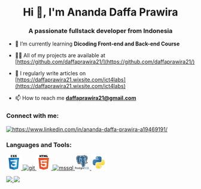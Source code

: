 <h1 align="center">Hi 👋, I'm Ananda Daffa Prawira</h1>
<h3 align="center">A passionate fullstack developer from Indonesia</h3>

- 🌱 I’m currently learning **Dicoding Front-end and Back-end Course**

- 👨‍💻 All of my projects are available at [https://github.com/daffaprawira21/](https://github.com/daffaprawira21/)

- 📝 I regularly write articles on [https://daffaprawira21.wixsite.com/ict4labs](https://daffaprawira21.wixsite.com/ict4labs)

- 📫 How to reach me **daffaprawira21@gmail.com**

<h3 align="left">Connect with me:</h3>
<p align="left">
<a href="https://linkedin.com/in/https://www.linkedin.com/in/ananda-daffa-prawira-a19469191/" target="blank"><img align="center" src="https://raw.githubusercontent.com/rahuldkjain/github-profile-readme-generator/master/src/images/icons/Social/linked-in-alt.svg" alt="https://www.linkedin.com/in/ananda-daffa-prawira-a19469191/" height="30" width="40" /></a>
</p>

<h3 align="left">Languages and Tools:</h3>
<p align="left"> <a href="https://www.w3schools.com/css/" target="_blank" rel="noreferrer"> <img src="https://raw.githubusercontent.com/devicons/devicon/master/icons/css3/css3-original-wordmark.svg" alt="css3" width="40" height="40"/> </a> <a href="https://git-scm.com/" target="_blank" rel="noreferrer"> <img src="https://www.vectorlogo.zone/logos/git-scm/git-scm-icon.svg" alt="git" width="40" height="40"/> </a> <a href="https://www.w3.org/html/" target="_blank" rel="noreferrer"> <img src="https://raw.githubusercontent.com/devicons/devicon/master/icons/html5/html5-original-wordmark.svg" alt="html5" width="40" height="40"/> </a> <a href="https://www.microsoft.com/en-us/sql-server" target="_blank" rel="noreferrer"> <img src="https://www.svgrepo.com/show/303229/microsoft-sql-server-logo.svg" alt="mssql" width="40" height="40"/> </a> <a href="https://www.postgresql.org" target="_blank" rel="noreferrer"> <img src="https://raw.githubusercontent.com/devicons/devicon/master/icons/postgresql/postgresql-original-wordmark.svg" alt="postgresql" width="40" height="40"/> </a> <a href="https://www.python.org" target="_blank" rel="noreferrer"> <img src="https://raw.githubusercontent.com/devicons/devicon/master/icons/python/python-original.svg" alt="python" width="40" height="40"/> </a> </p>

<p align="left">
<a href="https://github.com/daffaprawira21">
    <img height="180em" src="https://github-readme-stats-eight-theta.vercel.app/api?username=daffaprawira21&show_icons=true&theme=algolia&include_all_commits=true&count_private=true"/>
    <img height="180em" src="https://github-readme-stats-eight-theta.vercel.app/api/top-langs/?username=daffaprawira21&layout=compact&langs_count=8&theme=algolia"/>
</a>
</p>
